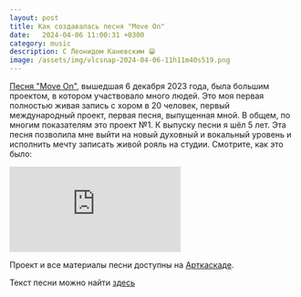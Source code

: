 ```yaml
---
layout: post
title: Как создавалась песня "Move On"
date:   2024-04-06 11:00:31 +0300
category: music
description: С Леонидом Каневским 😁
image: /assets/img/vlcsnap-2024-04-06-11h11m40s519.png
---
```

[Песня "Move On"](https://onerpm.link/976249188368), вышедшая 6 декабря 2023 года, была большим проектом, в котором участвовало много людей. Это моя первая полностью живая запись с хором в 20 человек, первый международный проект, первая песня, выпущенная мной. В общем, по многим показателям это проект №1. К выпуску песни я шёл 5 лет. Эта песня позволила мне выйти на новый духовный и вокальный уровень и исполнить мечту записать живой рояль на студии. Смотрите, как это было:

<div class="ratio ratio-16x9 mb-2">
    <iframe src="https://www.youtube.com/embed/WKUcivsOfd8?si=nfOoh5hq3rzQwVdc" title="YouTube video player" frameborder="0" allow="accelerometer; autoplay; clipboard-write; encrypted-media; gyroscope; picture-in-picture; web-share" referrerpolicy="strict-origin-when-cross-origin" allowfullscreen></iframe>
</div>


Проект и все материалы песни доступны на [Арткаскаде](https://artcascade.site/cascades/54).

Текст песни можно найти [здесь](https://pavelshlepnev.space/music/2023/12/06/move-on.html)